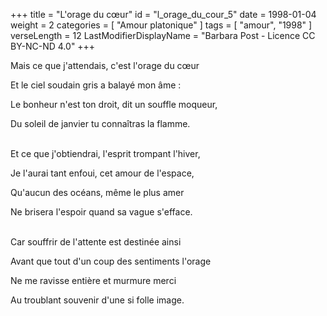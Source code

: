 +++
title = "L'orage du cœur"
id = "l_orage_du_cour_5"
date = 1998-01-04
weight = 2
categories = [ "Amour platonique" ]
tags = [ "amour", "1998" ]
verseLength = 12
LastModifierDisplayName = "Barbara Post - Licence CC BY-NC-ND 4.0"
+++

Mais ce que j'attendais, c'est l'orage du cœur

Et le ciel soudain gris a balayé mon âme :

Le bonheur n'est ton droit, dit un souffle moqueur,

Du soleil de janvier tu connaîtras la flamme.

 \
Et ce que j'obtiendrai, l'esprit trompant l'hiver,

Je l'aurai tant enfoui, cet amour de l'espace,

Qu'aucun des océans, même le plus amer

Ne brisera l'espoir quand sa vague s'efface.

 \
Car souffrir de l'attente est destinée ainsi

Avant que tout d'un coup des sentiments l'orage

Ne me ravisse entière et murmure merci

Au troublant souvenir d'une si folle image.
